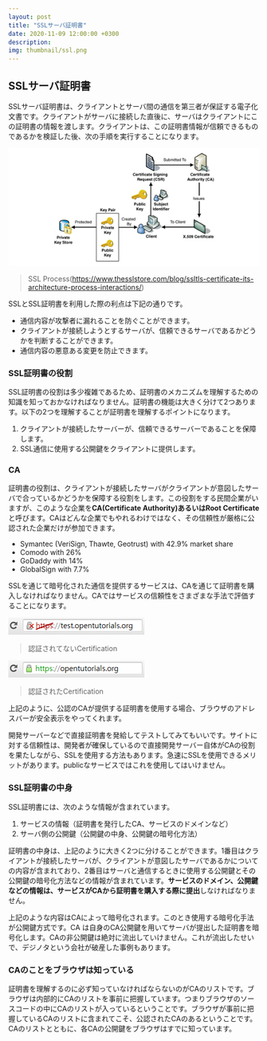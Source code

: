 ```yaml
---
layout: post
title: "SSLサーバ証明書"
date: 2020-11-09 12:00:00 +0300
description: 
img: thumbnail/ssl.png
---
```


## SSLサーバ証明書

SSLサーバ証明書は、クライアントとサーバ間の通信を第三者が保証する電子化文書です。クライアントがサーバに接続した直後に、サーバはクライアントにこの証明書の情報を渡します。クライアントは、この証明書情報が信頼できるものであるかを検証した後、次の手順を実行することになります。

![SSL Process](../assets/img/ssl/ssl_process.png)
> SSL Process(https://www.thesslstore.com/blog/ssltls-certificate-its-architecture-process-interactions/)

SSLとSSL証明書を利用した際の利点は下記の通りです。

-  通信内容が攻撃者に漏れることを防ぐことができます。
-  クライアントが接続しようとするサーバが、信頼できるサーバであるかどうかを判断することができます。
-  通信内容の悪意ある変更を防止できます。

### SSL証明書の役割

SSL証明書の役割は多少複雑であるため、証明書のメカニズムを理解するための知識を知っておかなければなりません。証明書の機能は大きく分けて2つあります。以下の2つを理解することが証明書を理解するポイントになります。

1. クライアントが接続したサーバーが、信頼できるサーバーであることを保障します。
2. SSL通信に使用する公開鍵をクライアントに提供します。

### CA

証明書の役割は、クライアントが接続したサーバがクライアントが意図したサーバで合っているかどうかを保障する役割をします。この役割をする民間企業がいますが、このような企業を**CA(Certificate Authority)**あるいは**Root Certificate**と呼びます。CAはどんな企業でもやれるわけではなく、その信頼性が厳格に公認された企業だけが参加できます。

- Symantec (VeriSign, Thawte, Geotrust) with 42.9% market share
- Comodo with 26%
- GoDaddy with 14%
- GlobalSign with 7.7%

SSLを通じて暗号化された通信を提供するサービスは、CAを通じて証明書を購入しなければなりません。CAではサービスの信頼性をさまざまな手法で評価することになります。

![Not Authorized Certification](../assets/img/ssl/not_auth.gif)
> 認証されてないCertification

![Authorized Certification](../assets/img/ssl/auth.gif)
> 認証されたCertification

上記のように、公認のCAが提供する証明書を使用する場合、ブラウザのアドレスバーが安全表示をやってくれます。

開発サーバーなどで直接証明書を発給してテストしてみてもいいです。サイトに対する信頼性は、開発者が確保しているので直接開発サーバー自体がCAの役割を果たしながら、SSLを使用する方法もあります。急速にSSLを使用できるメリットがあります。publicなサービスではこれを使用してはいけません。

### SSL証明書の中身

SSL証明書には、次のような情報が含まれています。

1. サービスの情報（証明書を発行したCA、サービスのドメインなど）
2. サーバ側の公開鍵（公開鍵の中身、公開鍵の暗号化方法）

証明書の中身は、上記のように大きく2つに分けることができます。1番目はクライアントが接続したサーバが、クライアントが意図したサーバであるかについての内容が含まれており、2番目はサーバと通信するときに使用する公開鍵とその公開鍵の暗号化方法などの情報が含まれています。**サービスのドメイン、公開鍵などの情報は、サービスがCAから証明書を購入する際に提出**しなければなりません。

上記のような内容はCAによって暗号化されます。このとき使用する暗号化手法が公開鍵方式です。CA  は自身のCA公開鍵を用いてサーバが提出した証明書を暗号化します。CAの非公開鍵は絶対に流出していけません。これが流出したせいで、デジノタという会社が破産した事例もあります。

### CAのことをブラウザは知っている

証明書を理解するのに必ず知っていなければならないのがCAのリストです。ブラウザは内部的にCAのリストを事前に把握しています。つまりブラウザのソースコードの中にCAのリストが入っているということです。ブラウザが事前に把握しているCAのリストに含まれてこそ、公認されたCAのあるということです。CAのリストとともに、各CAの公開鍵をブラウザはすでに知っています。

